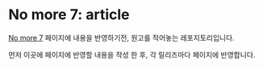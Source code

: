 # No more 7: article
[No more 7](https://no-more-7.github.io) 페이지에 내용을 반영하기전, 원고를 적어놓는 레포지토리입니다.

먼저 이곳에 페이지에 반영할 내용을 작성 한 후, 각 릴리즈마다 페이지에 반영합니다.
